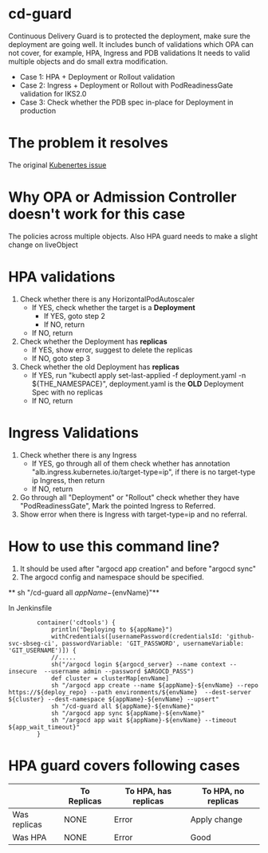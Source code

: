 # cd-guard
Continuous Delivery Guard is to protected the deployment, make sure the deployment are going well. 
It includes bunch of validations which OPA can not cover, for example, HPA, Ingress and PDB validations
It needs to valid multiple objects and do small extra modification.

- Case 1: HPA + Deployment or Rollout validation
- Case 2: Ingress + Deployment or Rollout with PodReadinessGate validation for IKS2.0
- Case 3: Check whether the PDB spec in-place for Deployment in production

# The problem it resolves
The original [Kubenertes issue](https://github.com/kubernetes/kubernetes/issues/25238)

# Why OPA or Admission Controller doesn't work for this case
The policies across multiple objects. Also HPA guard needs to make a slight change on liveObject

# HPA validations
1.  Check whether there is any HorizontalPodAutoscaler
    - If YES, check whether the target is a **Deployment**
        - If YES, goto step 2
        - If NO, return
    - If NO,  return
2. Check whether the Deployment has **replicas**
    - If YES, show error, suggest to delete the replicas
    - If NO, goto step 3
3. Check whether the old Deployment has **replicas**
   - If YES, run "kubectl apply set-last-applied -f deployment.yaml -n ${THE_NAMESPACE}", deployment.yaml  is the **OLD** Deployment Spec with no replicas
   - If NO, return

# Ingress Validations
1. Check whether there is any Ingress
   - If YES, go through all of them check whether has annotation "alb.ingress.kubernetes.io/target-type=ip", if there is no target-type ip Ingress, then return
   - If NO, return
2. Go through all "Deployment" or "Rollout" check whether they have "PodReadinessGate",
   Mark the pointed Ingress to Referred.
3. Show error when there is Ingress with target-type=ip and no referral.


# How to use this command line?

1. It should be used after "argocd app creation" and before "argocd sync"
1. The argocd config and namespace should be specified.

** sh "/cd-guard all ${appName}-${envName}"**

In Jenkinsfile
```
        container('cdtools') {
            println("Deploying to ${appName}")
            withCredentials([usernamePassword(credentialsId: 'github-svc-sbseg-ci', passwordVariable: 'GIT_PASSWORD', usernameVariable: 'GIT_USERNAME')]) {
            //.....
            sh("/argocd login ${argocd_server} --name context --insecure  --username admin --password $ARGOCD_PASS")
            def cluster = clusterMap[envName]
            sh "/argocd app create --name ${appName}-${envName} --repo https://${deploy_repo} --path environments/${envName}  --dest-server ${cluster} --dest-namespace ${appName}-${envName} --upsert"
            sh "/cd-guard all ${appName}-${envName}"
            sh "/argocd app sync ${appName}-${envName}"
            sh "/argocd app wait ${appName}-${envName} --timeout ${app_wait_timeout}"
        }
```

# HPA guard covers following cases

|   | To Replicas  | To HPA, has replicas  | To HPA, no replicas  |
|---|---|---|---|
| Was replicas  | NONE   | Error | Apply change|
| Was HPA   |NONE| Error|Good|



